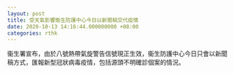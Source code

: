 ```yaml
---
layout: post
title: 受天氣影響衞生防護中心今日以新聞稿交代疫情
date: 2020-10-13 14:16:44.000000000 +08:00
categories: rthk
---
```


衞生署宣布，由於八號熱帶氣旋警告信號現正生效，衞生防護中心今日只會以新聞稿方式，匯報新型冠狀病毒疫情，包括源頭不明確診個案的情況。
